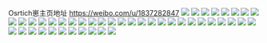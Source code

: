 Osrtich崽主页地址 https://weibo.com/u/1837282847 
![](https://wx4.sinaimg.cn/mw2000/6d82b61fgy1h81layr4tbj2238368e83.jpg) 
![](https://wx4.sinaimg.cn/mw2000/6d82b61fgy1h81lb6nqxhj222c36chdv.jpg) 
![](https://wx4.sinaimg.cn/mw2000/6d82b61fgy1h81lapwoogj222236c4qr.jpg) 
![](https://wx4.sinaimg.cn/mw2000/6d82b61fgy1h81lbbfg15j222736ce83.jpg) 
![](https://wx4.sinaimg.cn/mw2000/6d82b61fgy1h7wspu3j3aj21vx2mye82.jpg) 
![](https://wx4.sinaimg.cn/mw2000/6d82b61fgy1h7wsq0q81nj22c0382x6r.jpg) 
![](https://wx4.sinaimg.cn/mw2000/6d82b61fgy1h7wsq7mdu2j21xq340hdw.jpg) 
![](https://wx4.sinaimg.cn/mw2000/6d82b61fgy1h7wspqm966j22c03401l0.jpg) 
![](https://wx4.sinaimg.cn/mw2000/6d82b61fgy1h7r2v6wlm9j20u0190109.jpg) 
![](https://wx4.sinaimg.cn/mw2000/6d82b61fgy1h7r2v5u5dmj21400u0agy.jpg) 
![](https://wx4.sinaimg.cn/mw2000/6d82b61fgy1h7r2v87ec4j20u0190117.jpg) 
![](https://wx4.sinaimg.cn/mw2000/6d82b61fgy1h7r2v9efbuj20u0111ah9.jpg) 
![](https://wx4.sinaimg.cn/mw2000/6d82b61fgy1h7r2v65ykgj21400u00zk.jpg) 
![](https://wx4.sinaimg.cn/mw2000/6d82b61fgy1h7r2v8ogxuj20u01407ha.jpg) 
![](https://wx4.sinaimg.cn/mw2000/6d82b61fgy1h7r2v7diwoj21400u0ai8.jpg) 
![](https://wx4.sinaimg.cn/mw2000/6d82b61fgy1h7r2v6ies9j20u0140ao6.jpg) 
![](https://wx4.sinaimg.cn/mw2000/6d82b61fgy1h7r2v7sjdwj20u0190qdy.jpg) 
![](https://wx4.sinaimg.cn/mw2000/6d82b61fgy1h7nmbkiyzvj229l2ot1ky.jpg) 
![](https://wx4.sinaimg.cn/mw2000/6d82b61fgy1h7e9zbjvsqj23402c0b29.jpg) 
![](https://wx4.sinaimg.cn/mw2000/6d82b61fgy1h7e9zdcvd2j23402c0b29.jpg) 
![](https://wx4.sinaimg.cn/mw2000/6d82b61fgy1h7e9zf6n7cj23402c0e81.jpg) 
![](https://wx4.sinaimg.cn/mw2000/6d82b61fgy1h7e9z9cb4mj20g80gmwi8.jpg) 
![](https://wx4.sinaimg.cn/mw2000/6d82b61fgy1h779duvataj23402cdx6p.jpg) 
![](https://wx4.sinaimg.cn/mw2000/6d82b61fgy1h779dxvol2j22zb2c0b2d.jpg) 
![](https://wx4.sinaimg.cn/mw2000/6d82b61fgy1h779don1xfj23402c0b2b.jpg) 
![](https://wx4.sinaimg.cn/mw2000/6d82b61fgy1h779dlf0o4j23402c0npe.jpg) 
![](https://wx4.sinaimg.cn/mw2000/6d82b61fgy1h6tk9gzu7kj22c0340u0z.jpg) 
![](https://wx4.sinaimg.cn/mw2000/6d82b61fgy1h3n59xoq9tj222o32jhdv.jpg) 
![](https://wx4.sinaimg.cn/mw2000/6d82b61fgy1h3n59zx1g0j222b2igqv6.jpg) 
![](https://wx4.sinaimg.cn/mw2000/6d82b61fgy1h3n5crdashj222o340b2b.jpg) 
![](https://wx4.sinaimg.cn/mw2000/6d82b61fgy1h3n5gqec3wj222o3401kz.jpg) 
![](https://wx4.sinaimg.cn/mw2000/6d82b61fgy1h3l2yed8ytj22am21hkjn.jpg) 
![](https://wx4.sinaimg.cn/mw2000/6d82b61fgy1h3l2yfopcgj20yk0wpamj.jpg) 
![](https://wx4.sinaimg.cn/mw2000/6d82b61fgy1h3jo1dk571j23402c07wi.jpg) 
![](https://wx4.sinaimg.cn/mw2000/6d82b61fgy1h3jo3xzwjjj21900u0b22.jpg) 
![](https://wx4.sinaimg.cn/mw2000/6d82b61fgy1h3jo4e8ahmj213u0tu7i9.jpg) 
![](https://wx4.sinaimg.cn/mw2000/6d82b61fgy1h3jo46dutxj22w31ylu0y.jpg) 
![](https://wx4.sinaimg.cn/mw2000/6d82b61fgy1h3jo49sdfdj213u0tuk72.jpg) 
![](https://wx4.sinaimg.cn/mw2000/6d82b61fgy1h3jo4j8oapj213u0tuamv.jpg) 
![](https://wx4.sinaimg.cn/mw2000/6d82b61fgy1h3jo406hvij22c0340e81.jpg) 
![](https://wx4.sinaimg.cn/mw2000/6d82b61fgy1h3jo4n0phyj213u0tutn3.jpg) 
![](https://wx4.sinaimg.cn/mw2000/6d82b61fgy1h3im0wg08qj23402c0x6s.jpg) 
![](https://wx4.sinaimg.cn/mw2000/6d82b61fgy1h3im0u2mncj20sg0llna9.jpg) 
![](https://wx4.sinaimg.cn/mw2000/6d82b61fgy1h3im118xrqj22c0340qv6.jpg) 
